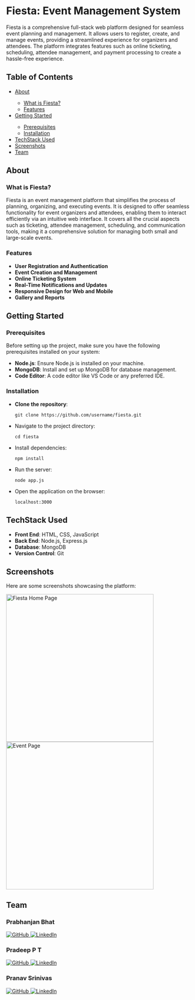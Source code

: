 # Fiesta: Event Management System

Fiesta is a comprehensive full-stack web platform designed for seamless event planning and management. It allows users to register, create, and manage events, providing a streamlined experience for organizers and attendees. The platform integrates features such as online ticketing, scheduling, attendee management, and payment processing to create a hassle-free experience.

## Table of Contents

<ul>
  <li><a href="#About">About</a></li>
  <ul>
    <li><a href="#what-is-fiesta">What is Fiesta?</a></li>
    <li><a href="#features">Features</a></li>
  </ul>
  <li><a href="#getting-started">Getting Started</a></li>
  <ul>
    <li><a href="#prerequisites">Prerequisites</a></li>
    <li><a href="#installation">Installation</a></li>
  </ul>
  <li><a href="#tech-used">TechStack Used</a></li>
  <li><a href="#screenshots">Screenshots</a></li>
  <li><a href="#team">Team</a></li>
</ul>

## About

### What is Fiesta?

Fiesta is an event management platform that simplifies the process of planning, organizing, and executing events. It is designed to offer seamless functionality for event organizers and attendees, enabling them to interact efficiently via an intuitive web interface. It covers all the crucial aspects such as ticketing, attendee management, scheduling, and communication tools, making it a comprehensive solution for managing both small and large-scale events.

### Features

<ul>
  <li><strong>User Registration and Authentication</strong></li>
  <li><strong>Event Creation and Management</strong></li>
  <li><strong>Online Ticketing System</strong></li>
  <li><strong>Real-Time Notifications and Updates</strong></li>
  <li><strong>Responsive Design for Web and Mobile</strong></li>
  <li><strong>Gallery and Reports</strong></li>
</ul>

## Getting Started

### Prerequisites

Before setting up the project, make sure you have the following prerequisites installed on your system:

<ul>
  <li><strong>Node.js</strong>: Ensure Node.js is installed on your machine.</li>
  <li><strong>MongoDB</strong>: Install and set up MongoDB for database management.</li>
  <li><strong>Code Editor</strong>: A code editor like VS Code or any preferred IDE.</li>
</ul>

### Installation

<ul>
  <li><strong>Clone the repository</strong>:<pre><code>git clone https://github.com/username/fiesta.git</code></pre></li>
  <li>Navigate to the project directory:<pre><code>cd fiesta</code></pre></li>
  <li>Install dependencies:<pre><code>npm install</code></pre></li>
  <li>Run the server:<pre><code>node app.js</code></pre></li>
  <li>Open the application on the browser:<pre><code>localhost:3000</code></pre></li>
</ul>

## TechStack Used

<ul>
  <li><strong>Front End</strong>: HTML, CSS, JavaScript</li>
  <li><strong>Back End</strong>: Node.js, Express.js</li>
  <li><strong>Database</strong>: MongoDB</li>
  <li><strong>Version Control</strong>: Git</li>
</ul>

## Screenshots

<p>Here are some screenshots showcasing the platform:</p>
<img src="https://github.com/user-attachments/assets/fiesta-home.png" alt="Fiesta Home Page" width="400" style="max-width: 100%;">
<img src="https://github.com/user-attachments/assets/fiesta-event-page.png" alt="Event Page" width="400" style="max-width: 100%;">

## Team

### Prabhanjan Bhat

<p align="left">
  <a href="https://github.com" target="_blank">
    <img src="https://img.shields.io/badge/GitHub-black?style=flat&logo=github" alt="GitHub" />
  </a>
  <a href="https://www.linkedin.com" target="_blank">
    <img src="https://img.shields.io/badge/LinkedIn-blue?style=flat&logo=linkedin" alt="LinkedIn" />
  </a>
</p>

### Pradeep P T

<p align="left">
  <a href="https://github.com" target="_blank">
    <img src="https://img.shields.io/badge/GitHub-black?style=flat&logo=github" alt="GitHub" />
  </a>
  <a href="https://www.linkedin.com" target="_blank">
    <img src="https://img.shields.io/badge/LinkedIn-blue?style=flat&logo=linkedin" alt="LinkedIn" />
  </a>
</p>



### Pranav Srinivas

<p align="left">
  <a href="https://github.com" target="_blank">
    <img src="https://img.shields.io/badge/GitHub-black?style=flat&logo=github" alt="GitHub" />
  </a>
  <a href="https://www.linkedin.com" target="_blank">
    <img src="https://img.shields.io/badge/LinkedIn-blue?style=flat&logo=linkedin" alt="LinkedIn" />
  </a>
</p>
